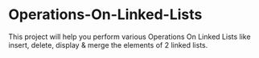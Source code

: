 # Operations-On-Linked-Lists
This project will help you perform various Operations On Linked Lists like insert, delete, display & merge the elements of 2 linked lists.
